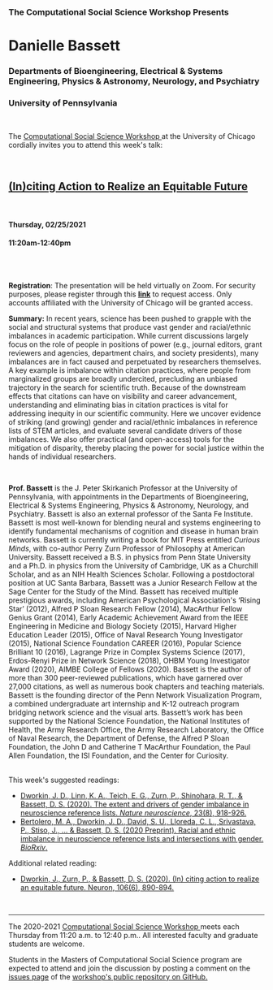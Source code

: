 

<h3 class=pfblock-header> The Computational Social Science Workshop Presents </h3>

<h1 class=pfblock-header3> Danielle Bassett</h1>
<h3 class=pfblock-header3> Departments of Bioengineering, Electrical & Systems Engineering, Physics & Astronomy, Neurology, and Psychiatry </h3>
<h3 class=pfblock-header3> University of Pennsylvania </h3>

<br>


<p class=pfblock-header3>The <a href="https://macss.uchicago.edu/content/computation-workshop"> Computational Social Science Workshop </a> at the University of Chicago cordially invites you to attend this week's talk:</p>



<br>

<div class=pfblock-header3>
<h2 class=pfblock-header>
  <a href=https://github.com/uchicago-computation-workshop/Winter2021/tree/master/02-25_Bassett> (In)citing Action to Realize an Equitable Future </a>
</h2>

<br>
</div>


<h4 class=pfblock-header3> Thursday, 02/25/2021 </h4>
<h4 class=pfblock-header3> 11:20am-12:40pm </h4>

<br><br>

**Registration**: The presentation will be held virtually on Zoom. For security purposes, please register through this [**link**](https://uchicago.zoom.us/meeting/register/tJYvceuuqjoqHtH22bdL00lvo29kz5gEmyy_) to request access. Only accounts affiliated with the University of Chicago will be granted access.



**Summary:** In recent years, science has been pushed to grapple with the social and structural systems that produce vast gender and racial/ethnic imbalances in academic participation. While current discussions largely focus on the role of people in positions of power (e.g., journal editors, grant reviewers and agencies, department chairs, and society presidents), many imbalances are in fact caused and perpetuated by researchers themselves. A key example is imbalance within citation practices, where people from marginalized groups are broadly undercited, precluding an unbiased trajectory in the search for scientific truth. Because of the downstream effects that citations can have on visibility and career advancement, understanding and eliminating bias in citation practices is vital for addressing inequity in our scientific community. Here we uncover evidence of striking (and growing) gender and racial/ethnic imbalances in reference lists of STEM articles, and evaluate several candidate drivers of those imbalances. We also offer practical (and open-access) tools for the mitigation of disparity, thereby placing the power for social justice within the hands of individual researchers.

</p>

<br>



**Prof. Bassett** is the J. Peter Skirkanich Professor at the University of Pennsylvania, with appointments in the Departments of Bioengineering, Electrical & Systems Engineering, Physics & Astronomy, Neurology, and Psychiatry. Bassett is also an external professor of the Santa Fe Institute. Bassett is most well-known for blending neural and systems engineering to identify fundamental mechanisms of cognition and disease in human brain networks. Bassett is currently writing a book for MIT Press entitled *Curious Minds*, with co-author Perry Zurn Professor of Philosophy at American University. Bassett received a B.S. in physics from Penn State University and a Ph.D. in physics from the University of Cambridge, UK as a Churchill Scholar, and as an NIH Health Sciences Scholar. Following a postdoctoral position at UC Santa Barbara, Bassett was a Junior Research Fellow at the Sage Center for the Study of the Mind. Bassett has received multiple prestigious awards, including American Psychological Association's ‘Rising Star’ (2012), Alfred P Sloan Research Fellow (2014), MacArthur Fellow Genius Grant (2014), Early Academic Achievement Award from the IEEE Engineering in Medicine and Biology Society (2015), Harvard Higher Education Leader (2015), Office of Naval Research Young Investigator (2015), National Science Foundation CAREER (2016), Popular Science Brilliant 10 (2016), Lagrange Prize in Complex Systems Science (2017), Erdos-Renyi Prize in Network Science (2018), OHBM Young Investigator Award (2020), AIMBE College of Fellows (2020). Bassett is the author of more than 300 peer-reviewed publications, which have garnered over 27,000 citations, as well as numerous book chapters and teaching materials. Bassett is the founding director of the Penn Network Visualization Program, a combined undergraduate art internship and K-12 outreach program bridging network science and the visual arts. Bassett’s work has been supported by the National Science Foundation, the National Institutes of Health, the Army Research Office, the Army Research Laboratory, the Office of Naval Research, the Department of Defense, the Alfred P Sloan Foundation, the John D and Catherine T MacArthur Foundation, the Paul Allen Foundation, the ISI Foundation, and the Center for Curiosity.





<br>
This week's suggested readings:

- [Dworkin, J. D., Linn, K. A., Teich, E. G., Zurn, P., Shinohara, R. T., & Bassett, D. S. (2020). The extent and drivers of gender imbalance in neuroscience reference lists. *Nature neuroscience*, 23(8), 918-926.](https://github.com/uchicago-computation-workshop/Winter2021/blob/master/02-25_Bassett/Dworkin_et_al(2020).pdf)
- [Bertolero, M. A., Dworkin, J. D., David, S. U., Lloreda, C. L., Srivastava, P., Stiso, J., ... & Bassett, D. S. (2020 Preprint). Racial and ethnic imbalance in neuroscience reference lists and intersections with gender. *BioRxiv*.](https://github.com/uchicago-computation-workshop/Winter2021/blob/master/02-25_Bassett/Bertolero_et_al(2020).pdf)

Additional related reading:  

- [Dworkin, J., Zurn, P., & Bassett, D. S. (2020). (In) citing action to realize an equitable future. Neuron, 106(6), 890-894.](https://github.com/uchicago-computation-workshop/Winter2021/blob/master/02-25_Bassett/Dworkin,Zurn&Bassett(2020).pdf)


<br>

---

<p class=footertext> The 2020-2021 <a href="https://macss.uchicago.edu/content/computation-workshop"> Computational Social Science Workshop </a> meets each Thursday from 11:20 a.m. to 12:40 p.m.. All interested faculty and graduate students are welcome.</p>


<p class=footertext>Students in the Masters of Computational Social Science program are expected to attend and join the discussion by posting a comment on the <a href=https://github.com/uchicago-computation-workshop/Winter2021/issues/7>issues page</a> of the <a href=https://github.com/uchicago-computation-workshop/Winter2021/tree/master/02-25_Bassett>workshop's public repository on GitHub.</a></p>
